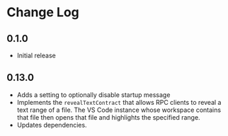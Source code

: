 # Change Log

## 0.1.0

-   Initial release

## 0.13.0

-   Adds a setting to optionally disable startup message
-   Implements the `revealTextContract` that allows RPC clients to reveal a text range of a file.
    The VS Code instance whose workspace contains that file then opens that file and
    highlights the specified range.
-   Updates dependencies.
